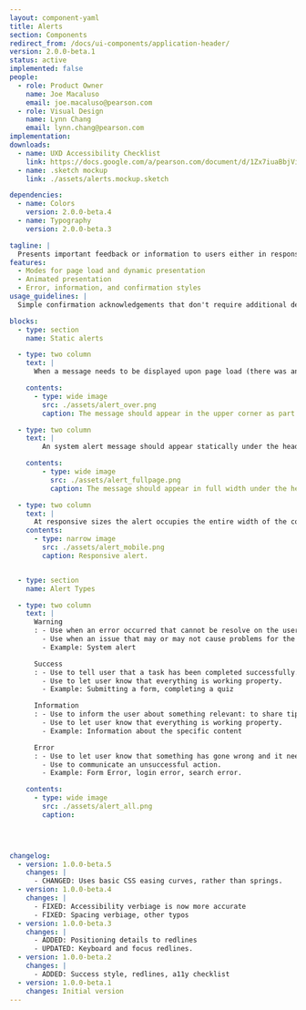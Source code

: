 ```yaml
---
layout: component-yaml
title: Alerts
section: Components
redirect_from: /docs/ui-components/application-header/
version: 2.0.0-beta.1
status: active
implemented: false
people:
  - role: Product Owner
    name: Joe Macaluso
    email: joe.macaluso@pearson.com
  - role: Visual Design
    name: Lynn Chang
    email: lynn.chang@pearson.com
implementation:
downloads:
  - name: UXD Accessibility Checklist
    link: https://docs.google.com/a/pearson.com/document/d/1Zx7iuaBbjVis_m6p5yXxBxXhJFCYSagSgb-v6D9HaX8/edit?usp=sharing
  - name: .sketch mockup
    link: ./assets/alerts.mockup.sketch

dependencies:
  - name: Colors
    version: 2.0.0-beta.4
  - name: Typography
    version: 2.0.0-beta.3

tagline: |
  Presents important feedback or information to users either in response to their actions or upon page load.
features:
  - Modes for page load and dynamic presentation
  - Animated presentation
  - Error, information, and confirmation styles
usage_guidelines: |
  Simple confirmation acknowledgements that don't require additional detail should just use a confirmation button. If an error occurs or additional information is needed to clarify then the appropriate alert style may be dynamically presented.

blocks:
  - type: section
    name: Static alerts

  - type: two column
    text: |
      When a message needs to be displayed upon page load (there was an error confirming an email address, for example) the alert should appear statically in the upper left corner of the page. This location makes it  noticeable even when the user's screen is magnified.

    contents:
      - type: wide image
        src: ./assets/alert_over.png
        caption: The message should appear in the upper corner as part of the normal page load.

  - type: two column
    text: |
        An system alert message should appear statically under the header at full width of the page.

    contents:
        - type: wide image
          src: ./assets/alert_fullpage.png
          caption: The message should appear in full width under the header area.

  - type: two column
    text: |
      At responsive sizes the alert occupies the entire width of the content area.
    contents:
      - type: narrow image
        src: ./assets/alert_mobile.png
        caption: Responsive alert.


  - type: section
    name: Alert Types

  - type: two column
    text: |
      Warning
      : - Use when an error occurred that cannot be resolve on the user end.
        - Use when an issue that may or may not cause problems for the users, but the user should know about.
        - Example: System alert

      Success
      : - Use to tell user that a task has been completed successfully.
        - Use to let user know that everything is working property.
        - Example: Submitting a form, completing a quiz

      Information
      : - Use to inform the user about something relevant: to share tips or suggestions.
        - Use to let user know that everything is working property.
        - Example: Information about the specific content

      Error
      : - Use to let user know that something has gone wrong and it needs to be resolved to complete the task. IT can also provide suggestions on how to proceed.
        - Use to communicate an unsuccessful action.
        - Example: Form Error, login error, search error.

    contents:
      - type: wide image
        src: ./assets/alert_all.png
        caption:

  


changelog:
  - version: 1.0.0-beta.5
    changes: |
      - CHANGED: Uses basic CSS easing curves, rather than springs.
  - version: 1.0.0-beta.4
    changes: |
      - FIXED: Accessibility verbiage is now more accurate
      - FIXED: Spacing verbiage, other typos
  - version: 1.0.0-beta.3
    changes: |
      - ADDED: Positioning details to redlines
      - UPDATED: Keyboard and focus redlines.
  - version: 1.0.0-beta.2
    changes: |
      - ADDED: Success style, redlines, a11y checklist
  - version: 1.0.0-beta.1
    changes: Initial version
---
```

